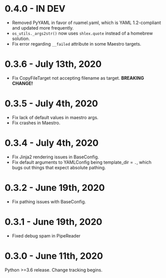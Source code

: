 # 0.4.0 - IN DEV

* Removed PyYAML in favor of ruamel.yaml, which is YAML 1.2-compliant and updated more frequently.
* `os_utils._args2str()` now uses `shlex.quote` instead of a homebrew solution.
* Fix error regarding `__failed` attribute in some Maestro targets.

# 0.3.6 - July 13th, 2020

* Fix CopyFileTarget not accepting filename as target. **BREAKING CHANGE!**

# 0.3.5 - July 4th, 2020

* Fix lack of default values in maestro args.
* Fix crashes in Maestro.

# 0.3.4 - July 4th, 2020

* Fix Jinja2 rendering issues in BaseConfig.
* Fix default arguments to YAMLConfig being template_dir = `.`, which bugs out things that expect absolute pathing.

# 0.3.2 - June 19th, 2020

* Fix pathing issues with BaseConfig.

# 0.3.1 - June 19th, 2020

* Fixed debug spam in PipeReader

# 0.3.0 - June 11th, 2020

Python >=3.6 release. Change tracking begins.
